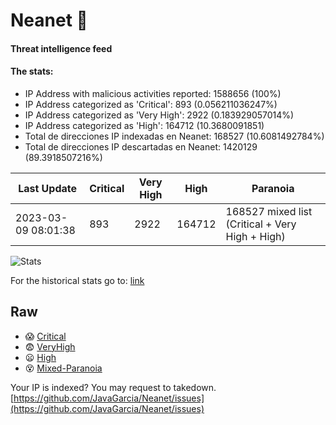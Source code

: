 # Neanet :hocho:
#### Threat intelligence feed
#### The stats:

- IP Address with malicious activities reported: 1588656 (100%)
- IP Address categorized as 'Critical':  893 (0.056211036247%)
- IP Address categorized as 'Very High':  2922 (0.183929057014%)
- IP Address categorized as 'High':  164712 (10.3680091851)
- Total de direcciones IP indexadas en Neanet:  168527 (10.6081492784%)
- Total de direcciones IP descartadas en Neanet:  1420129 (89.3918507216%)

| Last Update | Critical | Very High | High | Paranoia |
| --- | --- | --- | --- | --- |
| 2023-03-09 08:01:38 | 893 | 2922 | 164712 | 168527 mixed list (Critical + Very High + High)|

![Stats](https://docs.google.com/spreadsheets/d/e/2PACX-1vSnaNMIXVabIpDJjufMlzH7poXnshF3mgd8Is1g9ytUEzVsP5my4Trn8f-xkoLLQ38xpL3HtmUexLo6/pubchart?oid=501124687&format=image)

For the historical stats go to: [link](/stats.csv)
## Raw
- :scream: [Critical](https://raw.githubusercontent.com/JavaGarcia/Neanet/master/blacklists/neanet_critical.txt)
- :fearful: [VeryHigh](https://raw.githubusercontent.com/JavaGarcia/Neanet/master/blacklists/neanet_veryHigh.txtt)
- :frowning: [High](https://raw.githubusercontent.com/JavaGarcia/Neanet/master/blacklists/neanet_high.txt)
- :dizzy_face: [Mixed-Paranoia](https://raw.githubusercontent.com/JavaGarcia/Neanet/master/blacklists/neanet_all.txt)


Your IP is indexed? You may request to takedown. [https://github.com/JavaGarcia/Neanet/issues](https://github.com/JavaGarcia/Neanet/issues)





































































































































































































































































































































































































































































































































































































































































































































































































































































































































































































































































































































































































































































































































































































































































































































































































































































































































































































































































































































































































































































































































































































































































































































































































































































































































































































































































































































































































































































































































































































































































































































































































































































































































































































































































































































































































































































































































































































































































































































































































































































































































































































































































































































































































































































































































































































































































































































































































































































































































































































































































































































































































































































































































































































































































































































































































































































































































































































































































































































































































































































































































































































































































































































































































































































































































































































































































































































































































































































































































































































































































































































































































































































































































































































































































































































































































































































































































































































































































































































































































































































































































































































































































































































































































































































































































































































































































































































































































































































































































































































































































































































































































































































































































































































































































































































































































































































































































































































































































































































